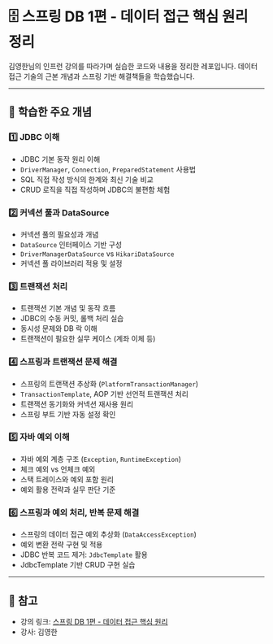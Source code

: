 # 🗄️ 스프링 DB 1편 - 데이터 접근 핵심 원리 정리

김영한님의 인프런 강의를 따라가며 실습한 코드와 내용을 정리한 레포입니다.
데이터 접근 기술의 근본 개념과 스프링 기반 해결책들을 학습했습니다.

---

## 📘 학습한 주요 개념

### 1️⃣ JDBC 이해

* JDBC 기본 동작 원리 이해
* `DriverManager`, `Connection`, `PreparedStatement` 사용법
* SQL 직접 작성 방식의 한계와 최신 기술 비교
* CRUD 로직을 직접 작성하며 JDBC의 불편함 체험

### 2️⃣ 커넥션 풀과 DataSource

* 커넥션 풀의 필요성과 개념
* `DataSource` 인터페이스 기반 구성
* `DriverManagerDataSource` vs `HikariDataSource`
* 커넥션 풀 라이브러리 적용 및 설정

### 3️⃣ 트랜잭션 처리

* 트랜잭션 기본 개념 및 동작 흐름
* JDBC의 수동 커밋, 롤백 처리 실습
* 동시성 문제와 DB 락 이해
* 트랜잭션이 필요한 실무 케이스 (계좌 이체 등)

### 4️⃣ 스프링과 트랜잭션 문제 해결

* 스프링의 트랜잭션 추상화 (`PlatformTransactionManager`)
* `TransactionTemplate`, AOP 기반 선언적 트랜잭션 처리
* 트랜잭션 동기화와 커넥션 재사용 원리
* 스프링 부트 기반 자동 설정 확인

### 5️⃣ 자바 예외 이해

* 자바 예외 계층 구조 (`Exception`, `RuntimeException`)
* 체크 예외 vs 언체크 예외
* 스택 트레이스와 예외 포함 원리
* 예외 활용 전략과 실무 판단 기준

### 6️⃣ 스프링과 예외 처리, 반복 문제 해결

* 스프링의 데이터 접근 예외 추상화 (`DataAccessException`)
* 예외 변환 전략 구현 및 적용
* JDBC 반복 코드 제거: `JdbcTemplate` 활용
* JdbcTemplate 기반 CRUD 구현 실습

---

## 🔗 참고

* 강의 링크: [스프링 DB 1편 - 데이터 접근 핵심 원리](https://www.inflearn.com/course/%EC%8A%A4%ED%94%84%EB%A7%81-db-1)
* 강사: 김영한
